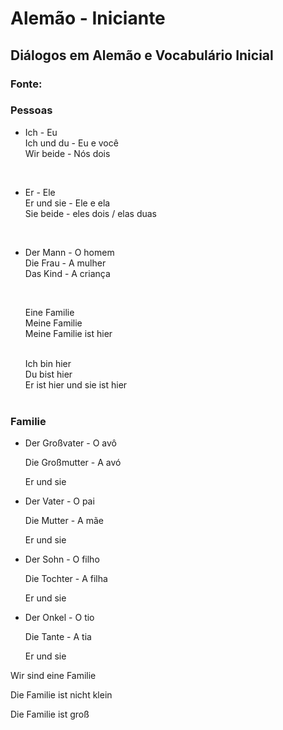 # Alemão - Iniciante

## Diálogos em Alemão e Vocabulário Inicial

### Fonte:

### Pessoas

* Ich - Eu <br>
  Ich und du - Eu e você <br>
  Wir beide - Nós dois <br>
  
  <br>

* Er - Ele <br>
  Er und sie - Ele e ela <br>
  Sie beide - eles dois / elas duas <br>

<br>

* Der Mann - O homem <br>
   Die Frau - A mulher <br>
   Das Kind - A criança <br>
  
  <br>
  
  Eine Familie <br>
  Meine Familie <br>
  Meine Familie ist hier <br>
  
  <br>
  Ich bin hier <br>
  Du bist hier <br>
  Er ist hier und sie ist hier <br>
  <br>

### Familie

* Der Großvater - O avô
  
  Die Großmutter - A avó
  
  Er und sie 
  
  

* Der Vater - O pai
  
  Die Mutter - A mãe
  
  Er und sie 
  
  

* Der Sohn - O filho
  
  Die Tochter - A filha
  
  Er und sie 
  
  

* Der Onkel - O tio
  
  Die Tante - A tia
  
  Er und sie 
  
  

Wir sind eine Familie

Die Familie ist nicht klein

Die Familie ist groß
